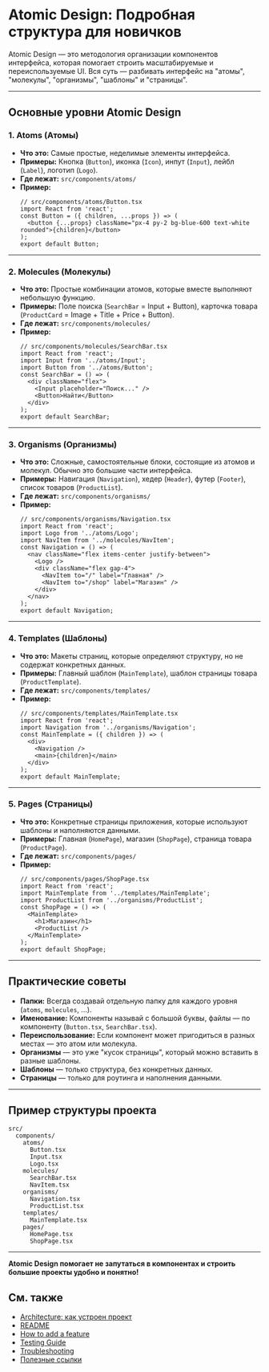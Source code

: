 # Atomic Design: Подробная структура для новичков

Atomic Design — это методология организации компонентов интерфейса, которая помогает строить масштабируемые и переиспользуемые UI. Вся суть — разбивать интерфейс на "атомы", "молекулы", "организмы", "шаблоны" и "страницы".

---

## Основные уровни Atomic Design

### 1. Atoms (Атомы)
- **Что это:** Самые простые, неделимые элементы интерфейса.
- **Примеры:** Кнопка (`Button`), иконка (`Icon`), инпут (`Input`), лейбл (`Label`), логотип (`Logo`).
- **Где лежат:** `src/components/atoms/`
- **Пример:**
  ```tsx
  // src/components/atoms/Button.tsx
  import React from 'react';
  const Button = ({ children, ...props }) => (
    <button {...props} className="px-4 py-2 bg-blue-600 text-white rounded">{children}</button>
  );
  export default Button;
  ```

---

### 2. Molecules (Молекулы)
- **Что это:** Простые комбинации атомов, которые вместе выполняют небольшую функцию.
- **Примеры:** Поле поиска (`SearchBar` = Input + Button), карточка товара (`ProductCard` = Image + Title + Price + Button).
- **Где лежат:** `src/components/molecules/`
- **Пример:**
  ```tsx
  // src/components/molecules/SearchBar.tsx
  import React from 'react';
  import Input from '../atoms/Input';
  import Button from '../atoms/Button';
  const SearchBar = () => (
    <div className="flex">
      <Input placeholder="Поиск..." />
      <Button>Найти</Button>
    </div>
  );
  export default SearchBar;
  ```

---

### 3. Organisms (Организмы)
- **Что это:** Сложные, самостоятельные блоки, состоящие из атомов и молекул. Обычно это большие части интерфейса.
- **Примеры:** Навигация (`Navigation`), хедер (`Header`), футер (`Footer`), список товаров (`ProductList`).
- **Где лежат:** `src/components/organisms/`
- **Пример:**
  ```tsx
  // src/components/organisms/Navigation.tsx
  import React from 'react';
  import Logo from '../atoms/Logo';
  import NavItem from '../molecules/NavItem';
  const Navigation = () => (
    <nav className="flex items-center justify-between">
      <Logo />
      <div className="flex gap-4">
        <NavItem to="/" label="Главная" />
        <NavItem to="/shop" label="Магазин" />
      </div>
    </nav>
  );
  export default Navigation;
  ```

---

### 4. Templates (Шаблоны)
- **Что это:** Макеты страниц, которые определяют структуру, но не содержат конкретных данных.
- **Примеры:** Главный шаблон (`MainTemplate`), шаблон страницы товара (`ProductTemplate`).
- **Где лежат:** `src/components/templates/`
- **Пример:**
  ```tsx
  // src/components/templates/MainTemplate.tsx
  import React from 'react';
  import Navigation from '../organisms/Navigation';
  const MainTemplate = ({ children }) => (
    <div>
      <Navigation />
      <main>{children}</main>
    </div>
  );
  export default MainTemplate;
  ```

---

### 5. Pages (Страницы)
- **Что это:** Конкретные страницы приложения, которые используют шаблоны и наполняются данными.
- **Примеры:** Главная (`HomePage`), магазин (`ShopPage`), страница товара (`ProductPage`).
- **Где лежат:** `src/components/pages/`
- **Пример:**
  ```tsx
  // src/components/pages/ShopPage.tsx
  import React from 'react';
  import MainTemplate from '../templates/MainTemplate';
  import ProductList from '../organisms/ProductList';
  const ShopPage = () => (
    <MainTemplate>
      <h1>Магазин</h1>
      <ProductList />
    </MainTemplate>
  );
  export default ShopPage;
  ```

---

## Практические советы
- **Папки:** Всегда создавай отдельную папку для каждого уровня (`atoms`, `molecules`, ...).
- **Именование:** Компоненты называй с большой буквы, файлы — по компоненту (`Button.tsx`, `SearchBar.tsx`).
- **Переиспользование:** Если компонент может пригодиться в разных местах — это атом или молекула.
- **Организмы** — это уже "кусок страницы", который можно вставить в разные шаблоны.
- **Шаблоны** — только структура, без конкретных данных.
- **Страницы** — только для роутинга и наполнения данными.

---

## Пример структуры проекта
```
src/
  components/
    atoms/
      Button.tsx
      Input.tsx
      Logo.tsx
    molecules/
      SearchBar.tsx
      NavItem.tsx
    organisms/
      Navigation.tsx
      ProductList.tsx
    templates/
      MainTemplate.tsx
    pages/
      HomePage.tsx
      ShopPage.tsx
```

---

**Atomic Design помогает не запутаться в компонентах и строить большие проекты удобно и понятно!**

## См. также
- [Architecture: как устроен проект](./Architecture.md)
- [README](./README.md)
- [How to add a feature](./How-to-add-feature.md)
- [Testing Guide](./Testing-guide.md)
- [Troubleshooting](./Troubleshooting.md)
- [Полезные ссылки](./Useful-links.md) 
